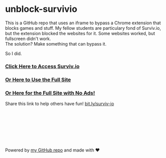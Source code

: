 # unblock-survivio
This is a GitHub repo that uses an iframe to bypass a Chrome extension that blocks games and stuff. My fellow students are particulary fond of Surviv.io, but the extension blocked the websites for it. Some websites worked, but fullscreen didn't work.
<br>
The solution? Make something that can bypass it.
<br>

So I did.

### [Click Here to Access Surviv.io](https://randomblock1.github.io/unblock-survivio/survivio.html "Surviv.io")
### [Or Here to Use the Full Site](https://randomblock1.github.io/unblock-survivio/exactcopy.html "The actual Surviv.io website")
### [Or Here for the Full Site with No Ads!](https://randomblock1.github.io/unblock-survivio/survivio.html "Surviv.io")
Share this link to help others have fun! [bit.ly/surviv-io](http://bit.ly/surviv-io)
<br><br><br><br><br><br><br><br>

Powered by [my GitHub repo](https://github.com/Randomblock1/unblock-survivio) and made with ❤️
